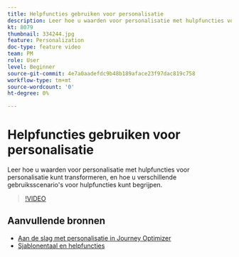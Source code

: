 ```yaml
---
title: Helpfuncties gebruiken voor personalisatie
description: Leer hoe u waarden voor personalisatie met hulpfuncties voor personalisatie kunt transformeren, en hoe u verschillende gebruiksscenario's voor hulpfuncties kunt begrijpen.
kt: 8079
thumbnail: 334244.jpg
feature: Personalization
doc-type: feature video
team: PM
role: User
level: Beginner
source-git-commit: 4e7a0aadefdc9b48b189aface23f97dac819c758
workflow-type: tm+mt
source-wordcount: '0'
ht-degree: 0%

---
```



# Helpfuncties gebruiken voor personalisatie

Leer hoe u waarden voor personalisatie met hulpfuncties voor personalisatie kunt transformeren, en hoe u verschillende gebruiksscenario&#39;s voor hulpfuncties kunt begrijpen.

>[!VIDEO](https://video.tv.adobe.com/v/334244?quality=12)

## Aanvullende bronnen

* [Aan de slag met personalisatie in Journey Optimizer](https://experienceleague.adobe.com/docs/journey-optimizer/using/personalization/personalize.html)
* [Sjablonentaal en helpfuncties](https://experienceleague.adobe.com/docs/journey-optimizer/using/personalization/functions/functions.html?lang=nl)
